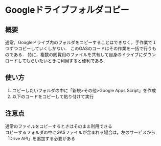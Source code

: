 # Googleドライブフォルダコピー
## 概要
通常，Googleドライブ内のフォルダをコピーすることはできなく，手作業で１つずつコピーしていくしかない．
このGASのコードはその作業を一括で行うものである．
特に，複数の閲覧用のファイルを共有して自身のドライブにダウンロードしてもらいたいときに利用すると便利である．

## 使い方
1. コピーしたいフォルダの中に「新規>その他>Google Apps Script」を作成
2. 以下のコードをコピーして貼り付けて実行

## 注意点
通常のファイルをコピーするときはそのまま利用できる<br>
コピーするフォルダの中にGASファイルが含まれる場合は，左のサービスから「Drive API」を追加する必要がある
